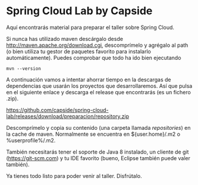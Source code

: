 Spring Cloud Lab by Capside
=========================================

Aquí encontrarás material para preparar el taller sobre Spring Cloud. 

Si nunca has utilizado maven descárgalo desde http://maven.apache.org/download.cgi, descomprímelo y agrégalo al path (o bien utiliza tu gestor de paquetes favorito para instalarlo automáticamente). Puedes comprobar que todo ha ido bien ejecutando 

```
mvn --version
```

A continuación vamos a intentar ahorrar tiempo en la descargas de dependencias que usarán los proyectos que desarrollaremos. Así que pulsa en el siguiente enlace y descarga el release que encontrarás (es un fichero .zip). 

https://github.com/capside/spring-cloud-lab/releases/download/preparacion/repository.zip

Descomprímelo y copia su contenido (una carpeta llamada *repositories*) en la cache de maven. Normalmente se encuentra en ${user.home}/.m2 o %userprofile%/.m2.

También necesitarás tener el soporte de Java 8 instalado, un cliente de git (https://git-scm.com) y tu IDE favorito (bueno, Eclipse también puede valer también).

Ya tienes todo listo para poder venir al taller. Disfrútalo.
